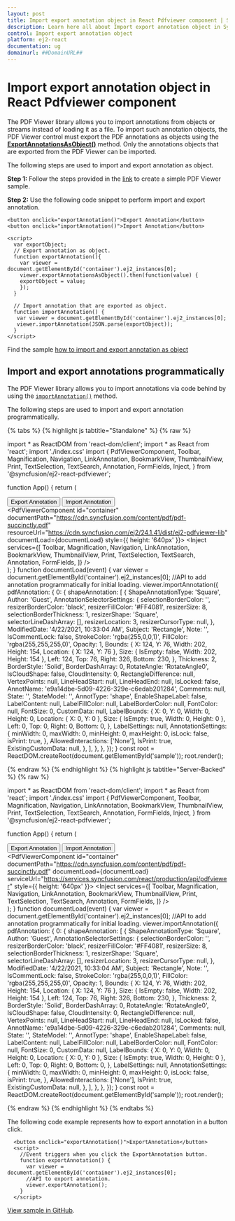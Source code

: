 ```yaml
---
layout: post
title: Import export annotation object in React Pdfviewer component | Syncfusion
description: Learn here all about Import export annotation object in Syncfusion React Pdfviewer component of Syncfusion Essential JS 2 and more.
control: Import export annotation object 
platform: ej2-react
documentation: ug
domainurl: ##DomainURL##
---
```


# Import export annotation object in React Pdfviewer component

The PDF Viewer library allows you to import annotations from objects or streams instead of loading it as a file. To import such annotation objects, the PDF Viewer control must export the PDF annotations as objects using the [**ExportAnnotationsAsObject()**](https://ej2.syncfusion.com/react/documentation/api/pdfviewer/#exportannotationsasobject) method. Only the annotations objects that are exported from the PDF Viewer can be imported.

The following steps are used to import and export annotation as object.

**Step 1:** Follow the steps provided in the [link](https://ej2.syncfusion.com/react/documentation/pdfviewer/getting-started/) to create a simple PDF Viewer sample.

**Step 2:** Use the following code snippet to perform import and export annotation.

```
<button onclick="exportAnnotation()">Export Annotation</button>
<button onclick="importAnnotation()">Import Annotation</button>

<script>
  var exportObject;
  // Export annotation as object.
  function exportAnnotation(){
    var viewer = document.getElementById('container').ej2_instances[0];
    viewer.exportAnnotationsAsObject().then(function(value) {
    exportObject = value;
    });
  }

  // Import annotation that are exported as object.
  function importAnnotation() {
   var viewer = document.getElementById('container').ej2_instances[0];
   viewer.importAnnotation(JSON.parse(exportObject));
  }
</script>
```

Find the sample [how to import and export annotation as object](https://stackblitz.com/edit/react-wesg2m?file=public%2Findex.html)

## Import and export annotations programmatically

The PDF Viewer library allows you to import annotations via code behind by using the [`importAnnotation()`](https://ej2.syncfusion.com/react/documentation/api/pdfviewer/#importannotation) method.

The following steps are used to import and export annotation programmatically.

{% tabs %}
{% highlight js tabtitle="Standalone" %}
{% raw %} 

import * as ReactDOM from 'react-dom/client';
import * as React from 'react';
import './index.css'
import {
  PdfViewerComponent,
  Toolbar,
  Magnification,
  Navigation,
  LinkAnnotation,
  BookmarkView,
  ThumbnailView,
  Print,
  TextSelection,
  TextSearch,
  Annotation,
  FormFields,
  Inject,
} from '@syncfusion/ej2-react-pdfviewer';

function App() {
  return (
    <div>
       <button onclick="exportAnnotation()">Export Annotation</button>
    <button onclick="importAnnotation()">Import Annotation</button>
      <div className="control-section">
      <PdfViewerComponent
        id="container"
        documentPath="https://cdn.syncfusion.com/content/pdf/pdf-succinctly.pdf"
        resourceUrl="https://cdn.syncfusion.com/ej2/24.1.41/dist/ej2-pdfviewer-lib"
        documentLoad={documentLoad}
       style={{ height: '640px' }}>
          <Inject
            services={[
              Toolbar,
              Magnification,
              Navigation,
              LinkAnnotation,
              BookmarkView,
              ThumbnailView,
              Print,
              TextSelection,
              TextSearch,
              Annotation,
              FormFields,
            ]}
          />
        </PdfViewerComponent>
      </div>
    </div>
  );
}
function documentLoad(event) {
  var viewer = document.getElementById('container').ej2_instances[0];
  //API to add annotation programmatically for initial loading.
  viewer.importAnnotation({
    pdfAnnotation: {
     0: {
       shapeAnnotation: [
        {
          ShapeAnnotationType: 'Square',
          Author: 'Guest',
          AnnotationSelectorSettings: {
            selectionBorderColor: '',
            resizerBorderColor: 'black',
            resizerFillColor: '#FF4081',
            resizerSize: 8,
            selectionBorderThickness: 1,
            resizerShape: 'Square',
            selectorLineDashArray: [],
            resizerLocation: 3,
            resizerCursorType: null,
          },
          ModifiedDate: '4/22/2021, 10:33:04 AM',
          Subject: 'Rectangle',
         Note: '',
          IsCommentLock: false,
          StrokeColor: 'rgba(255,0,0,1)',
          FillColor: 'rgba(255,255,255,0)',
          Opacity: 1,
          Bounds: {
            X: 124,
            Y: 76,
            Width: 202,
            Height: 154,
            Location: { X: 124, Y: 76 },
            Size: { IsEmpty: false, Width: 202, Height: 154 },
            Left: 124,
            Top: 76,
            Right: 326,
            Bottom: 230,
          },
          Thickness: 2,
          BorderStyle: 'Solid',
          BorderDashArray: 0,
          RotateAngle: 'RotateAngle0',
          IsCloudShape: false,
          CloudIntensity: 0,
          RectangleDifference: null,
          VertexPoints: null,
          LineHeadStart: null,
          LineHeadEnd: null,
          IsLocked: false,
          AnnotName: 'e9a14dbe-5d09-4226-329e-c6edab201284',
          Comments: null,
          State: '',
          StateModel: '',
          AnnotType: 'shape',
          EnableShapeLabel: false,
          LabelContent: null,
          LabelFillColor: null,
          LabelBorderColor: null,
          FontColor: null,
          FontSize: 0,
          CustomData: null,
          LabelBounds: {
            X: 0,
            Y: 0,
            Width: 0,
            Height: 0,
            Location: { X: 0, Y: 0 },
            Size: { IsEmpty: true, Width: 0, Height: 0 },
            Left: 0,
            Top: 0,
            Right: 0,
            Bottom: 0,
          },
          LabelSettings: null,
          AnnotationSettings: {
            minWidth: 0,
            maxWidth: 0,
            minHeight: 0,
            maxHeight: 0,
            isLock: false,
            isPrint: true,
          },
          AllowedInteractions: ['None'],
          IsPrint: true,
          ExistingCustomData: null,
        },
       ],
     },
    },
  });
 }
const root = ReactDOM.createRoot(document.getElementById('sample'));
root.render(<App />);
 
{% endraw %}
{% endhighlight %}
{% highlight js tabtitle="Server-Backed" %}
{% raw %} 

import * as ReactDOM from 'react-dom/client';
import * as React from 'react';
import './index.css'
import {
  PdfViewerComponent,
  Toolbar,
  Magnification,
  Navigation,
  LinkAnnotation,
  BookmarkView,
  ThumbnailView,
  Print,
  TextSelection,
  TextSearch,
  Annotation,
  FormFields,
  Inject,
} from '@syncfusion/ej2-react-pdfviewer';

function App() {
  return (
    <div>
       <button onclick="exportAnnotation()">Export Annotation</button>
    <button onclick="importAnnotation()">Import Annotation</button>
      <div className="control-section">
      <PdfViewerComponent
        id="container"
        documentPath="https://cdn.syncfusion.com/content/pdf/pdf-succinctly.pdf"
        documentLoad={documentLoad}
        serviceUrl="https://services.syncfusion.com/react/production/api/pdfviewer"
       style={{ height: '640px' }}>
          <Inject
            services={[
              Toolbar,
              Magnification,
              Navigation,
              LinkAnnotation,
              BookmarkView,
              ThumbnailView,
              Print,
              TextSelection,
              TextSearch,
              Annotation,
              FormFields,
            ]}
          />
        </PdfViewerComponent>
      </div>
    </div>
  );
}
function documentLoad(event) {
  var viewer = document.getElementById('container').ej2_instances[0];
  //API to add annotation programmatically for initial loading.
  viewer.importAnnotation({
    pdfAnnotation: {
     0: {
       shapeAnnotation: [
        {
          ShapeAnnotationType: 'Square',
          Author: 'Guest',
          AnnotationSelectorSettings: {
            selectionBorderColor: '',
            resizerBorderColor: 'black',
            resizerFillColor: '#FF4081',
            resizerSize: 8,
            selectionBorderThickness: 1,
            resizerShape: 'Square',
            selectorLineDashArray: [],
            resizerLocation: 3,
            resizerCursorType: null,
          },
          ModifiedDate: '4/22/2021, 10:33:04 AM',
          Subject: 'Rectangle',
         Note: '',
          IsCommentLock: false,
          StrokeColor: 'rgba(255,0,0,1)',
          FillColor: 'rgba(255,255,255,0)',
          Opacity: 1,
          Bounds: {
            X: 124,
            Y: 76,
            Width: 202,
            Height: 154,
            Location: { X: 124, Y: 76 },
            Size: { IsEmpty: false, Width: 202, Height: 154 },
            Left: 124,
            Top: 76,
            Right: 326,
            Bottom: 230,
          },
          Thickness: 2,
          BorderStyle: 'Solid',
          BorderDashArray: 0,
          RotateAngle: 'RotateAngle0',
          IsCloudShape: false,
          CloudIntensity: 0,
          RectangleDifference: null,
          VertexPoints: null,
          LineHeadStart: null,
          LineHeadEnd: null,
          IsLocked: false,
          AnnotName: 'e9a14dbe-5d09-4226-329e-c6edab201284',
          Comments: null,
          State: '',
          StateModel: '',
          AnnotType: 'shape',
          EnableShapeLabel: false,
          LabelContent: null,
          LabelFillColor: null,
          LabelBorderColor: null,
          FontColor: null,
          FontSize: 0,
          CustomData: null,
          LabelBounds: {
            X: 0,
            Y: 0,
            Width: 0,
            Height: 0,
            Location: { X: 0, Y: 0 },
            Size: { IsEmpty: true, Width: 0, Height: 0 },
            Left: 0,
            Top: 0,
            Right: 0,
            Bottom: 0,
          },
          LabelSettings: null,
          AnnotationSettings: {
            minWidth: 0,
            maxWidth: 0,
            minHeight: 0,
            maxHeight: 0,
            isLock: false,
            isPrint: true,
          },
          AllowedInteractions: ['None'],
          IsPrint: true,
          ExistingCustomData: null,
        },
       ],
     },
    },
  });
 }
const root = ReactDOM.createRoot(document.getElementById('sample'));
root.render(<App />);
 
{% endraw %}
{% endhighlight %}
{% endtabs %}

The following code example represents how to export annotation in a button click.

```
  <button onclick="exportAnnotation()">ExportAnnotation</button>
  <script>
    //Event triggers when you click the ExportAnnotation button.
    function exportAnnotation() {
      var viewer = document.getElementById('container').ej2_instances[0];
      //API to export annotation.
      viewer.exportAnnotation();
    }
  </script>
```

[View sample in GitHub](https://github.com/SyncfusionExamples/react-pdf-viewer-examples/tree/master/Annotations/Import%20and%20export%20annotations).